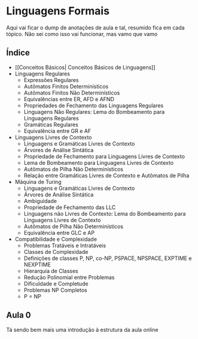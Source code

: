 # Linguagens Formais
Aqui vai ficar o dump de anotações de aula e tal, resumido fica em cada tópico. Não sei como isso vai funcionar, mas vamo que vamo

## Índice
- [[Conceitos Básicos| Conceitos Básicos de Linguagens]]
- Linguagens Regulares
	- Expressões Regulares
	- Autômatos Finitos Determinísticos
	- Autômatos Finitos Não Determinísticos
	- Equivalências entre ER, AFD e AFND
	- Propriedades de Fechamento das Linguagens Regulares
	- Linguagens Não Regulares: Lema do Bombeamento para Linguagens Regulares
	- Gramáticas Regulares
	- Equivalência entre GR e AF
- Linguagens Livres de Contexto
	- Linguagens e Gramáticas Livres de Contexto
	- Árvores de Análise Sintática
	- Propriedade de Fechamento para Linguagens Livres de Contexto
	- Lema de Bombeamento para Linguagens Livres de Contexto
	- Autômatos de Pilha Não Determinísticos
	- Relação entre Gramáticas Livres de Contexto e Autômatos de Pilha
- Máquina de Turing
	- Linguagens e Gramáticas Livres de Contexto
	- Árvores de Análise Sintática
	- Ambiguidade
	- Propriedade de Fechamento das LLC
	- Linguagens não Livres de Contexto: Lema do Bombeamento para Linguagens Livres de Contexto
	- Autômatos de Pilha Não Determinísticos
	- Equivalência entre GLC e AP
- Compatibilidade e Complexidade
	- Problemas Tratáveis e Intratáveis
	- Classes de Complexidade
	- Definições de classes P, NP, co-NP, PSPACE, NPSPACE, EXPTIME e NEXPTIME
	- Hierarquia de Classes
	- Redução Polinomial entre Problemas
	- Dificuldade e Completude
	- Problemas NP Completos
	- P = NP

## Aula 0
Tá sendo bem mais uma introdução à estrutura da aula online